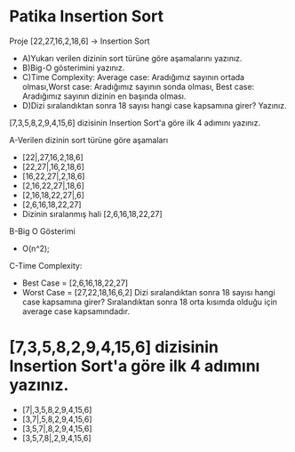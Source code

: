 # Patika Insertion Sort

Proje
[22,27,16,2,18,6] -> Insertion Sort

- A)Yukarı verilen dizinin sort türüne göre aşamalarını yazınız.
- B)Big-O gösterimini yazınız.
- C)Time Complexity: Average case: Aradığımız sayının ortada olması,Worst case: Aradığımız sayının sonda olması, Best case: Aradığımız sayının dizinin en başında olması.
- D)Dizi sıralandıktan sonra 18 sayısı hangi case kapsamına girer? Yazınız.

[7,3,5,8,2,9,4,15,6] dizisinin Insertion Sort'a göre ilk 4 adımını yazınız.

A-Verilen dizinin sort türüne göre aşamaları
* [22|,27,16,2,18,6]
* [22,27|,16,2,18,6]
* [16,22,27|,2,18,6]
* [2,16,22,27|,18,6]
* [2,16,18,22,27|,6]
* [2,6,16,18,22,27]
* Dizinin sıralanmış hali [2,6,16,18,22,27]
 
B-Big O Gösterimi
* O(n^2);
 
C-Time Complexity:
* Best Case  = [2,6,16,18,22,27]
* Worst Case = [27,22,18,16,6,2]
Dizi sıralandıktan sonra 18 sayısı hangi case kapsamına girer?
Sıralandıktan sonra 18 orta kısımda olduğu için average case kapsamındadır.
 
# [7,3,5,8,2,9,4,15,6] dizisinin Insertion Sort'a göre ilk 4 adımını yazınız.
* [7|,3,5,8,2,9,4,15,6]
* [3,7|,5,8,2,9,4,15,6]
* [3,5,7|,8,2,9,4,15,6]
* [3,5,7,8|,2,9,4,15,6]
  